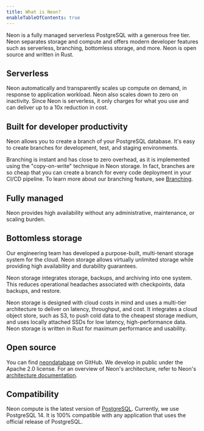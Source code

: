 ```yaml
---
title: What is Neon?
enableTableOfContents: true
---
```


Neon is a fully managed serverless PostgreSQL with a generous free tier.
Neon separates storage and compute and offers modern developer features such as serverless, branching, bottomless storage, and more. Neon is open source and written in Rust.

## Serverless

Neon automatically and transparently scales up compute on demand, in response to application workload. Neon also scales down to zero on inactivity. Since Neon is serverless, it only charges for what you use and can deliver up to a 10x reduction in cost.

## Built for developer productivity

Neon allows you to create a branch of your PostgreSQL database. It's easy to create branches for development, test, and staging environments.

Branching is instant and has close to zero overhead, as it is implemented using the "copy-on-write" technique in Neon storage.
In fact, branches are so cheap that you can create a branch for every code deployment in your CI/CD pipeline. To learn more about our branching feature, see [Branching](/docs/conceptual-guides/branches).

## Fully managed

Neon provides high availability without any administrative, maintenance, or scaling burden.

## Bottomless storage

Our engineering team has developed a purpose-built, multi-tenant storage system for the cloud.
Neon storage allows virtually unlimited storage while providing high availability and durability guarantees.

Neon storage integrates storage, backups, and archiving into one system. This reduces operational headaches associated with checkpoints, data backups, and restore.

Neon storage is designed with cloud costs in mind and uses a multi-tier architecture to deliver on latency, throughput, and cost. It integrates a cloud object store, such as S3, to push cold data to the cheapest storage medium, and uses locally attached SSDs for low latency, high-performance data. Neon storage is written in Rust for maximum performance and usability.

## Open source

You can find [neondatabase](https://github.com/neondatabase/neon) on GitHub. We develop in public under the Apache 2.0 license. For an overview of Neon's architecture, refer to Neon's [architecture documentation](/docs/conceptual-guides/architecture-overview).

## Compatibility

Neon compute is the latest version of [PostgreSQL](https://www.postgresql.org/docs/14/release-14.html). Currently, we use PostgreSQL 14. It is 100% compatible with any application that uses the official release of PostgreSQL.
